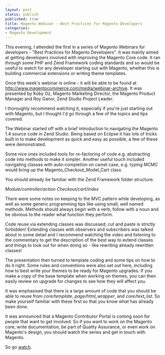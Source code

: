 ```yaml
---
layout: post
status: publish
published: true
title: Magento Webinar - Best Practices for Magento Developers
categories:
- Magento Development
---
```

This evening, I attended the first in a series of Magento Webinars for developers - "Best Practices for Magento Developers".  It was mainly aimed at getting developers involved with improving the Magento Core code.  It ran through some PHP and Zend Framework coding standards and so would be useful to watch for any developer starting out with Magento, whether this is building commercial extensions or writing theme templates.

Once this week's webinar is online - it will be able to be found at <a href="http://www.magentocommerce.com/media/webinar-archive">http://www.magentocommerce.com/media/webinar-archive</a>.  It was presented by Koby Oz, Magento Marketing Director, the Magento Product Manager and Roy Ganor, Zend Studio Project Leader.

I thoroughly recommend watching it, especially if you're just starting out with Magento, but I thought I'd go through a few of the topics and tips covered.

The Webinar started off with a brief introduction to navigating the Magento 1.4 source code in Zend Studio.  Being based on Eclipse it has lots of tricks built in to make development as quick and easy as possible, a few of these were demonstrated.

Some nice ones included tools for re-factoring of code  e.g. abstracting code into methods to make it simpler.  Another useful touch included navigating classes with auto-completion on camel case, e.g. typing MCMC would bring up the Magento_Checkout_Model_Cart class.

You should already be familiar with the Zend Framework folder structure:

<em>Module/controller/action
Checkout/cart/index</em>

There were some notes on keeping to the MVC pattern while developing, as well as some generic programming tips like using small, well named methods.  Methods should always begin with a verb, follow with a noun and be obvious to the reader what function they perform.  

Code reuse via extending classes was discussed; cut and paste is strictly forbidden!  Extending classes with observers and subscribers was talked about in some detail and I recommend watching the video and listening to the commentary to get the description of the best way to extend classes and things to look out for when doing so - like rewriting already rewritten classes!

The presentation then turned to template coding and some tips on how to do it right.  Some rules and conventions were also set out here, including how to best write your themes to be ready for Magento upgrades.  If you make a copy of the base template when working on themes, you can then easily review on upgrade for changes to see how they will affect you.

It was emphasised that there is a large amount of code that you should be able to reuse from <em>core/template</em>, <em>page/html_wrapper</em>, and <em>core/text_list</em>.  So make yourself familiar with these first so that you know what has already been done.

It was announced that a Magento Contributor Portal is coming soon for people that want to get involved.  So if you want to work on the Magento core, write documentation, be part of Quality Assurance, or even work on Magento's design, you should watch the series and get in touch with Magento.

So go <a href="http://www.magentocommerce.com/media/webinar-archive">watch</a>.
